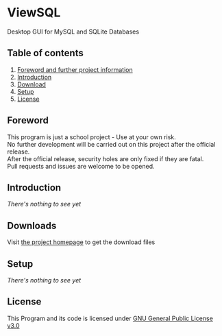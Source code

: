# ViewSQL
Desktop GUI for MySQL and SQLite Databases 

## Table of contents
1. [Foreword and further project information](https://github.com/MauricePascal/ViewSQL/blob/main/README.md#foreword)
2. [Introduction](https://github.com/MauricePascal/ViewSQL/blob/main/README.md#introduction)
3. [Download](https://github.com/MauricePascal/ViewSQL/blob/main/README.md#downloads)
4. [Setup](https://github.com/MauricePascal/ViewSQL/blob/main/README.md#setup)
5. [License](https://github.com/MauricePascal/ViewSQL/blob/main/README.md#license)

## Foreword
This program is just a school project - Use at your own risk. 
<br>No further development will be carried out on this project after the official release. 
<br>After the official release, security holes are only fixed if they are fatal. 
<br>Pull requests and issues are welcome to be opened.

## Introduction
_There's nothing to see yet_

## Downloads
Visit <a href="https://mauricepascal.github.io/ViewSQL/downloads.html" target="_blank">the project homepage</a> to get the download files

## Setup
_There's nothing to see yet_

## License
This Program and its code is licensed under [GNU General Public License v3.0](https://github.com/MauricePascal/ViewSQL/blob/main/LICENSE)
